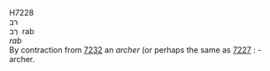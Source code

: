 <body>
  <p>H7228<br>  רב  <br> רַב  ‎  rab  <br><i>rab </i><br>By contraction from <a href="h7232.htm">7232</a>  an <i>archer</i> (or perhaps the same as <a href="h7227.htm">7227</a> : - archer.<br></p>
 </body>